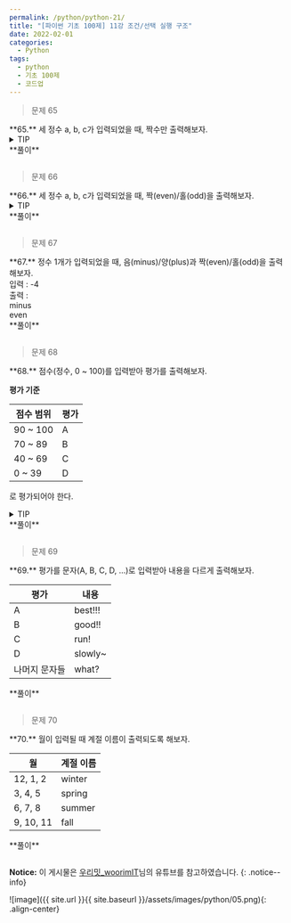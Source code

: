 ```yaml
---
permalink: /python/python-21/
title: "[파이썬 기초 100제] 11강 조건/선택 실행 구조"
date: 2022-02-01
categories:
  - Python
tags:
  - python
  - 기초 100제
  - 코드업
---
```


> 문제 65

<div class="notice--success" markdown="1">
**65.**
세 정수 a, b, c가 입력되었을 때, 짝수만 출력해보자.
</div>

<details>
<summary>TIP</summary>
<div markdown="1">

조건문 이용

filter() 이용

'\*(asterisk)' 이용

익명함수 lambda 이용

</div>
</details>

<div class="notice" markdown="1">
**풀이**

```python

```

</div>

> 문제 66

<div class="notice--success" markdown="1">
**66.**
세 정수 a, b, c가 입력되었을 때, 짝(even)/홀(odd)을 출력해보자.
</div>

<details>
<summary>TIP</summary>
<div markdown="1">

map() 함수 배우기

</div>
</details>

<div class="notice" markdown="1">
**풀이**

```python

```

</div>

> 문제 67

<div class="notice--success" markdown="1">
**67.**
정수 1개가 입력되었을 때, 음(minus)/양(plus)과 짝(even)/홀(odd)을 출력해보자.<br>
입력 : -4<br>
출력 : <br>
minus<br>
even
</div>

<div class="notice" markdown="1">
**풀이**

```python

```

</div>

> 문제 68

<div class="notice--success" markdown="1">
**68.**
점수(정수, 0 ~ 100)를 입력받아 평가를 출력해보자.<br>

**평가 기준**<br>

| 점수 범위 | 평가 |
| --------- | ---- |
| 90 ~ 100  | A    |
| 70 ~ 89   | B    |
| 40 ~ 69   | C    |
| 0 ~ 39    | D    |

로 평가되어야 한다.

</div>

<details>
<summary>TIP</summary>
<div markdown="1">

if-elif-else를 이용한다.

</div>
</details>

<div class="notice" markdown="1">
**풀이**

```python

```

</div>

> 문제 69

<div class="notice--success" markdown="1">
**69.**
평가를 문자(A, B, C, D, ...)로 입력받아 내용을 다르게 출력해보자.<br>

| 평가          | 내용    |
| ------------- | ------- |
| A             | best!!! |
| B             | good!!  |
| C             | run!    |
| D             | slowly~ |
| 나머지 문자들 | what?   |

</div>

<div class="notice" markdown="1">
**풀이**

```python

```

</div>

> 문제 70

<div class="notice--success" markdown="1">
**70.**
월이 입력될 때 계절 이름이 출력되도록 해보자.<br>

| 월        | 계절 이름 |
| --------- | --------- |
| 12, 1, 2  | winter    |
| 3, 4, 5   | spring    |
| 6, 7, 8   | summer    |
| 9, 10, 11 | fall      |

</div>

<div class="notice" markdown="1">
**풀이**

```python

```

</div>

**Notice:** 이 게시물은 [우리밋\_woorimIT](https://www.youtube.com/watch?v=7sykajCtgCw&list=PLSK4WsJ8JS4dOszA7Zr8paqI81Mv27tNq&index=2)님의 유튜브를 참고하였습니다.
{: .notice--info}

![image]({{ site.url }}{{ site.baseurl }}/assets/images/python/05.png){: .align-center}
